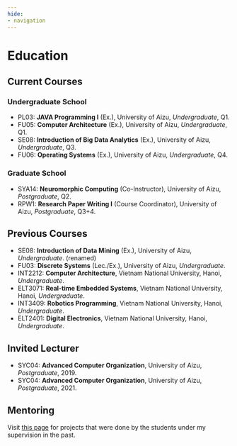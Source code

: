 ```yaml
---
hide:
- navigation
---
```



# Education

## Current Courses

### Undergraduate School

- PL03: **JAVA Programming I** (Ex.), University of Aizu, *Undergraduate*,  Q1.
- FU05: **Computer Architecture** (Ex.), University of Aizu, *Undergraduate*,  Q1.
- SE08: **Introduction of Big Data Analytics** (Ex.), University of Aizu, *Undergraduate*, Q3.
- FU06: **Operating Systems** (Ex.), University of Aizu, *Undergraduate*,  Q4.

### Graduate School

- SYA14: **Neuromorphic Computing** (Co-Instructor), University of Aizu, *Postgraduate*,  Q2.
- RPW1: **Research Paper Writing I** (Course Coordinator), University of Aizu, *Postgraduate*,  Q3+4.
  
## Previous Courses

- SE08: **Introduction of Data Mining** (Ex.), University of Aizu, *Undergraduate*. (renamed)
- FU03: **Discrete Systems** (Lec./Ex.), University of Aizu, *Undergraduate*.
- INT2212: **Computer Architecture**, Vietnam National University, Hanoi, *Undergraduate*.
- ELT3071: **Real-time Embedded Systems**, Vietnam National University, Hanoi, *Undergraduate*.
- INT3409: **Robotics Programming**, Vietnam National University, Hanoi, *Undergraduate*.
- ELT2401: **Digital Electronics**, Vietnam National University, Hanoi, *Undergraduate*.

## Invited Lecturer 

- SYC04: **Advanced Computer Organization**, University of Aizu, *Postgraduate*, 2019.
- SYC04: **Advanced Computer Organization**, University of Aizu, *Postgraduate*, 2021.

## Mentoring

Visit [this page](mentor.html) for projects that were done by the students under my supervision in the past.
